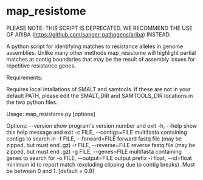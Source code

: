 # map_resistome

PLEASE NOTE: THIS SCRIPT IS DEPRECATED. WE RECOMMEND THE USE OF ARIBA (https://github.com/sanger-pathogens/ariba) INSTEAD.

A python script for identifying matches to resistance alleles in genome assemblies. Unlike many other methods map_resistome will highlight partial matches at contig boundaries that may be the result of assembly issues for repetitive resistance genes.

Requirements:

Requires local intallations of SMALT and samtools. If these are not in your default PATH, please edit the SMALT_DIR and SAMTOOLS_DIR locations in the two python files.

Usage: 
map_resistome.py [options]

Options:
  --version             show program's version number and exit
  -h, --help            show this help message and exit
  -c FILE, --contigs=FILE
                        multifasta containing contigs to search in
  -f FILE, --forward=FILE
                        forward fastq file (may be zipped, but must end .gz)
  -r FILE, --reverse=FILE
                        reverse fastq file (may be zipped, but must end .gz)
  -g FILE, --genes=FILE
                        multifasta containing genes to search for
  -o FILE, --output=FILE
                        output prefix
  -i float, --id=float  minimum id to report match (excluding clipping due to
                        contig breaks). Must be between 0 and 1. [default =
                        0.9]

